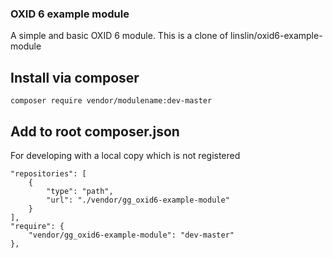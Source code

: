 ### OXID 6 example module
A simple and basic OXID 6 module.
This is a clone of linslin/oxid6-example-module

## Install via composer

`composer require vendor/modulename:dev-master`

## Add to root composer.json
For developing with a local copy which is not registered

    "repositories": [
        {
            "type": "path",
            "url": "./vendor/gg_oxid6-example-module"
        }
    ],
    "require": {
        "vendor/gg_oxid6-example-module": "dev-master"
    },
